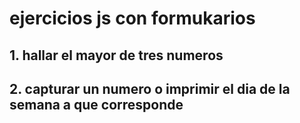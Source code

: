# ejercicios js con formukarios

## 1. hallar el mayor de tres numeros

## 2. capturar un numero o imprimir el dia de la semana a que corresponde